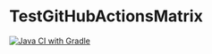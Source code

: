 # TestGitHubActionsMatrix
[![Java CI with Gradle](https://github.com/GrkRise/TestGitHubActionsMatrix/actions/workflows/gradle.yml/badge.svg?branch=master&event=pull_request)](https://github.com/GrkRise/TestGitHubActionsMatrix/actions/workflows/gradle.yml)

